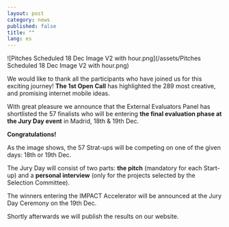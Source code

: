```yaml
---
layout: post
category: news
published: false
title: ""
lang: es
---
```


![Pitches Scheduled 18 Dec Image V2 with hour.png](/assets/Pitches Scheduled 18 Dec Image V2 with hour.png)

We would like to thank all the participants who have joined us for this exciting journey! **The 1st Open Call** has highlighted the 289 most creative, and promising internet mobile ideas. 

With great pleasure we announce that the External Evaluators Panel has shortlisted the 57 finalists who will be entering **the final evaluation phase at the Jury Day event** in Madrid, 18th & 19th Dec.

**Congratulations!**

As the image shows, the 57 Strat-ups will be competing on one of the given days: 18th or 19th Dec. 

The Jury Day will consist of two parts: **the pitch** (mandatory for each Start-up) and a **personal interview** (only for the projects selected by the Selection Committee).  

The winners entering the IMPACT Accelerator will be announced at the Jury Day Ceremony on the 19th Dec.

Shortly afterwards we will publish the results on our website.


